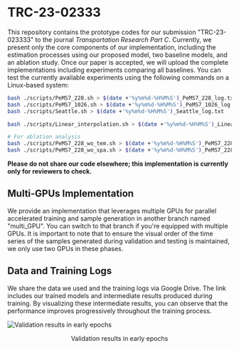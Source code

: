 # TRC-23-02333

This repository contains the prototype codes for our submission "TRC-23-023333" to the journal *Transportation Research Part C*. Currently, we present only the core components of our implementation, including the estimation processes using our proposed model, two baseline models, and an ablation study. Once our paper is accepted, we will upload the complete implementations including experiments comparing all baselines. You can test the currently available experiments using the following commands on a Linux-based system:

```bash
bash ./scripts/PeMS7_228.sh > $(date +'%y%m%d-%H%M%S')_PeMS7_228_log.txt
bash ./scripts/PeMS7_1026.sh > $(date +'%y%m%d-%H%M%S')_PeMS7_1026_log.txt
bash ./scripts/Seattle.sh > $(date +'%y%m%d-%H%M%S')_Seattle_log.txt

bash ./scripts/Linear_interpolation.sh > $(date +'%y%m%d-%H%M%S')_Linear_interpolation_log.txt

# For ablation analysis
bash ./scripts/PeMS7_228_wo_tem.sh > $(date +'%y%m%d-%H%M%S')_PeMS7_228_wo_tem_log.txt
bash ./scripts/PeMS7_228_wo_spa.sh > $(date +'%y%m%d-%H%M%S')_PeMS7_228_wo_spa_log.txt
```

**Please do not share our code elsewhere; this implementation is currently only for reviewers to check.**

## Multi-GPUs Implementation
We provide an implementation that leverages multiple GPUs for parallel accelerated training and sample generation in another branch named "multi_GPU". You can switch to that branch if you're equipped with multiple GPUs. It is important to note that to ensure the visual order of the time series of the samples generated during validation and testing is maintained, we only use two GPUs in these phases.

## Data and Training Logs
We share the data we used and the training logs via Google Drive. The link includes our trained models and intermediate results produced during training. By visualizing these intermediate results, you can observe that the performance improves progressively throughout the training process.

![Validation results in early epochs](figs/early_epoch.png)
<p align="center">Validation results in early epochs</p>
